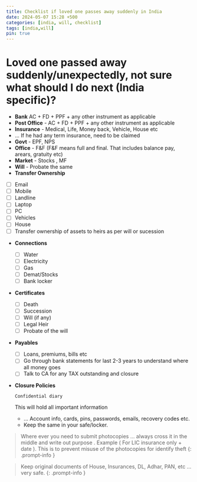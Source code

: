 ```yaml
---
title: Checklist if loved one passes away suddenly in India
date: 2024-05-07 15:28 +500
categories: [india, will, checklist]
tags: [india,will]
pin: true
---
```


# Loved one passed away suddenly/unexpectedly, not sure what should I do next (India specific)? 

* **Bank** AC + FD + PPF + any other instrument as applicable
* **Post Office** - AC + FD + PPF + any other instrument as applicable
* **Insurance** - Medical, Life, Money back, Vehicle, House etc
* ... If he had any term insurance, need to be claimed
* **Govt** - EPF, NPS
* **Office** - F&F (F&F means full and final. That includes balance pay, arears, gratuity etc)
* **Market** - Stocks , MF
* **Will** - Probate the same
*  **Transfer Ownership**
  - [ ] Email
  - [ ] Mobile
  - [ ] Landline
  - [ ] Laptop
  - [ ] PC
  - [ ] Vehicles
  - [ ] House
  - [ ] Transfer ownership of assets to heirs as per will or sucession 
* **Connections**
  - [ ] Water
  - [ ] Electricity
  - [ ] Gas
  - [ ] Demat/Stocks
  - [ ] Bank locker
* **Certificates**
  - [ ] Death
  - [ ] Succession
  - [ ] Will (if any)
  - [ ] Legal Heir
  - [ ] Probate of the will 
* **Payables**
  - [ ] Loans, premiums, bills etc
  - [ ] Go through bank statements for last 2-3 years to understand where all money goes
  - [ ] Talk to CA for any TAX outstanding and closure
* **Closure Policies**



    `Confidential diary`

    This will hold all important information

  * ... Account info, cards, pins, passwords, emails, recovery codes etc.
  * Keep the same in your safe/locker.



> Where ever you need to submit photocopies ... always cross it in the middle and write out purpose . Example ( For LIC insurance only + date ). This is to prevent misuse of the photocopies for identify theft 
{: .prompt-info }

>  Keep original documents of House, Insurances, DL, Adhar, PAN, etc ... very safe. 
{: .prompt-info }